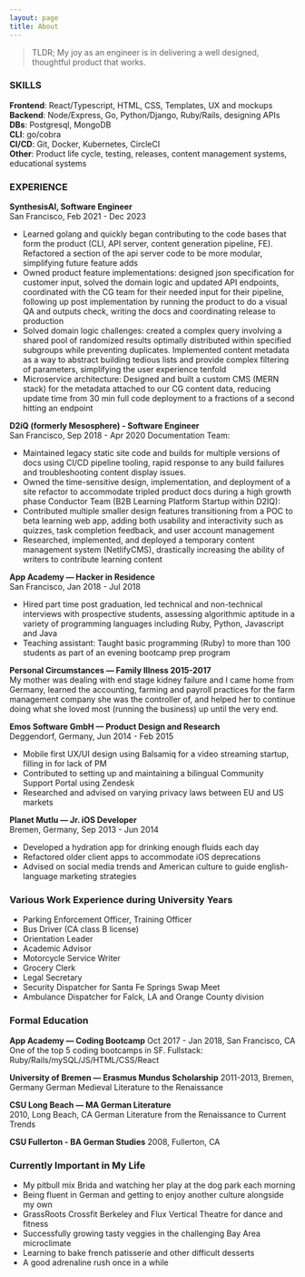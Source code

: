 ```yaml
---
layout: page
title: About
---
```

> TLDR; My joy as an engineer is in delivering a well designed, thoughtful product that works.

### SKILLS
**Frontend**: React/Typescript, HTML, CSS, Templates, UX and mockups  
**Backend**: Node/Express, Go, Python/Django, Ruby/Rails, designing APIs  
**DBs**: Postgresql, MongoDB  
**CLI**: go/cobra  
**CI/CD**: Git, Docker, Kubernetes, CircleCI  
**Other**: Product life cycle, testing, releases, content management systems, educational systems  

### EXPERIENCE
**SynthesisAI, Software Engineer**  
San Francisco, Feb 2021 - Dec 2023
- Learned golang and quickly began contributing to the code bases that form the product (CLI, API server, content generation pipeline, FE). Refactored a section of the api server code to be more modular, simplifying future feature adds
 - Owned product feature implementations: designed json specification for customer input, solved the domain logic and updated API endpoints, coordinated with the CG team for their needed input for their pipeline, following up post implementation by running the product to do a visual QA and outputs check, writing the docs and coordinating release to production
 - Solved domain logic challenges: created a complex query involving a shared pool of randomized results optimally distributed within specified subgroups while preventing duplicates. Implemented content metadata as a way to abstract building tedious lists and provide complex filtering of parameters, simplifying the user experience tenfold
 - Microservice architecture: Designed and built a custom CMS (MERN stack) for the metadata attached to our CG content data, reducing update time from 30 min full code deployment to a fractions of a second hitting an endpoint

**D2iQ (formerly Mesosphere) - Software Engineer**  
San Francisco, Sep 2018 - Apr 2020
Documentation Team:
 - Maintained legacy static site code and builds for multiple versions of docs using CI/CD pipeline tooling, rapid response to any build failures and troubleshooting content display issues.
 - Owned the time-sensitive design, implementation, and deployment of a site refactor to accommodate tripled product docs during a high growth phase
Conductor Team (B2B Learning Platform Startup within D2IQ):
 - Contributed multiple smaller design features transitioning from a POC to beta learning web app, adding both usability and interactivity such as quizzes, task completion feedback, and user account management
 - Researched, implemented, and deployed a temporary content management system (NetlifyCMS), drastically increasing the ability of writers to contribute learning content

**App Academy — Hacker in Residence**  
San Francisco, Jan 2018 - Jul 2018
 - Hired part time post graduation, led technical and non-technical interviews with prospective students, assessing algorithmic aptitude in a variety of programming languages including Ruby, Python, Javascript and Java
 - Teaching assistant: Taught basic programming (Ruby) to more than 100 students as part of an evening bootcamp prep program 
 
**Personal Circumstances — Family Illness 2015-2017**  
My mother was dealing with end stage kidney failure and I came home from Germany, learned the accounting, farming and payroll practices for the farm management company she was the controller of, and helped her to continue doing what she loved most (running the business) up until the very end.

**Emos Software GmbH — Product Design and Research**  
Deggendorf, Germany, Jun 2014 - Feb 2015
 - Mobile first UX/UI design using Balsamiq for a video streaming startup, filling in for lack of PM
 - Contributed to setting up and maintaining a bilingual Community Support Portal using Zendesk
 - Researched and advised on varying privacy laws between EU and US markets

**Planet Mutlu — Jr. iOS Developer**  
Bremen, Germany, Sep 2013 - Jun 2014
 - Developed a hydration app for drinking enough fluids each day
 - Refactored older client apps to accommodate iOS deprecations
 - Advised on social media trends and American culture to guide english-language marketing strategies

### Various Work Experience during University Years
 - Parking Enforcement Officer, Training Officer
 - Bus Driver (CA class B license)
 - Orientation Leader
 - Academic Advisor
 - Motorcycle Service Writer
 - Grocery Clerk
 - Legal Secretary
 - Security Dispatcher for Santa Fe Springs Swap Meet
 - Ambulance Dispatcher for Falck, LA and Orange County division

### Formal Education
**App Academy — Coding Bootcamp**
Oct 2017 - Jan 2018, San Francisco, CA
One of the top 5 coding bootcamps in SF. Fullstack: Ruby/Rails/mySQL/JS/HTML/CSS/React

**University of Bremen — Erasmus Mundus Scholarship** 
2011-2013, Bremen, Germany
German Medieval Literature to the Renaissance

**CSU Long Beach — MA German Literature**  
2010, Long Beach, CA
German Literature from the Renaissance to Current Trends

**CSU Fullerton - BA German Studies**
2008, Fullerton, CA

### Currently Important in My Life
- My pitbull mix Brida and watching her play at the dog park each morning 
- Being fluent in German and getting to enjoy another culture alongside my own 
- GrassRoots Crossfit Berkeley and Flux Vertical Theatre for dance and fitness 
- Successfully growing tasty veggies in the challenging Bay Area microclimate 
- Learning to bake french patisserie and other difficult desserts
- A good adrenaline rush once in a while
